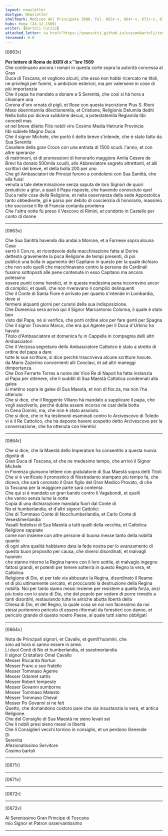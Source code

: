 ```yaml
---
layout: newsletter
doctype: Newsletter
shelfmark: Mediceo del Principato 3080, fol. 663r-v, 664r-v, 671r-v, 672r-v
hubs: Roma (24-12-1569)
writer: [Bartoli Curzio]
attached_letter: <a href="https://smansutti.github.io/cosimobartoli/texts/2979_118/">2979_118</a>
reviewed: 0.0
---
```


[0663r]  
  
  
<strong>Per lettere di Roma de x̅x̅i̅i̅i̅i̅ di x⁀bre 1569</strong>  
Che continuano ancora i romari in questa corte sopra la autorità concessa al Gran  
Duca di Toscana, et vogliono alcuni, che esso non habbi ricercato ne titoli,  
ne privilegii per fummi, o ambizioni esteriori, ma per valersene in cose di  
più importanzia  
Che il papa ha mandato a donare a S Serenità, che così si hà hora a chiamare una  
Corona d'oro ornata di pigli, et Rose con questa inscrizione Pius S. Rioni  
Maxo oberimiamila dilectionemila, et Cristiane, Religionis Delumila dediti  
Nella bolla poi diceva subblime decus, a potestatemila Regiamila tibi concedi mas  
et nel breve diletto Filio nobili viro Cosimo Media Hetrurie Provincie  
tibi subiete Magno Duca  
Che il signor Michele, che portò il detto breve s'intende, che è stato fatto da Sua Serenità  
Cavaliere della gran Croce con una entrata di 1500 scudi. l'anno, et con altre speranze  
di matrimoni, et di promessioni di honorarlo maggiore Amila Cesere de  
Brevi ha donato 500mila scudii, allo Abbreviatore segreto altrettanti, et alli  
scrittori del breve, et della bolla 200 per uno  
Che gli Ambasciatori de Principi furono a condolersi con Sua Santità, che ella fussi  
venuta a tale determinazione senza saputa de loro Signori de quori  
preiudicio a gitur, a quali il Papa risposte, che havendo conosciuto quel  
Duca nelle cose della Religione, et nella osservanza della sede Appostolica  
tanto obbediente, gli è parso per debito di coscienzia di honorarlo, massimo  
che soccorse il Re di Francia contanta pronterra  
Che l'altra notte fù preso il Vescovo di Rimini, et condotto in Castello per  
conto di donne  
  
---  

[0663v]  
  
  
Che Sua Santità havendo dia andai a Morone, et a Farnese sopra alcuna Casa  
serrò il Con.ro, et ricordevole della macchinazione fatta al Dorire  
dettesto gravemente la poca Religione de tempi presenti, di poi  
publicò una bolla in agumento del Capitano in questo per la quale dichiaro  
che non solo quelli che macchinavano contro la persona de Cardinali  
fussino sottoposti alle pene contenute in esso Capitano ma ancora potessino  
essere puniti come heretici, et in questa medesima pena incorrevino ancor  
di complici, et quelli, che non riveravano li complici delinquenti  
Che il Conte di Santa Fiore è arrivato per quanto s'intende in Lombardia, dove si  
fermerà alquanti giorni per curarsi della sua indisposizione.  
Che Domenica sera arrivò qui il Signor Marcantonio Colonna, il quale è stato ben  
visto dal Papa, né si verifica, che porti ordine alce per fare genti per Spagna  
Che il signor Trovano Marco, che era qui Agente per il Duca d'Urbino ha havuto  
Titolo d'Ambasciatore et domenica fu in Cappella in compagnia delli altri Ambasciatori  
Che il Verzosa segretario dello Ambasciatore Cattolico è stato a stretto di ordine del papa a dare  
tutte le sue scritture, si dice perché trascriveva alcune scritture havute.  
da Mario Zazerino concernenti alli Conclavi, et ad altri maneggi dimportanza.  
Che Don Ferrarte Torres a nome del Vice Re di Napoli ha fatta instanzia  
al Papa per ottenere, che li sudditi di Sua Maestà Cattolica condennati alla galea  
si mettino sopra le galee di Sua Maestà, et non di fior.za, ma non l'ha ottenuto  
Che si dice, che il Reggente Villano hà mandato a supplicare il papa, che  
vogli assolverlo, perché dubita essere incorso ne casi della botta  
in Cena Domini, ma, che non è stato assoluto.  
Che si dice, che in fra testimonii esaminati contro lo Arcivescovo di Toledo  
vi è il Re Cattolico, che hà deposto havere sospetto detto Arcivescovo per la  
conversazione, che ha ottenuta con Heretici  
  
---  

[0664r]  
  
  
Che si dice, che la Maestà dello Imperatore ha consentito a questa nuova dignità di  
Gran Duca di Toscana, et che ne medesimo tempo, che arrivò il Signor Michele  
in Fiorenza giunsono lettere con gratulatorie di Sua Maestà sopra detti Titoli  
Che si è verificato il pronostico di Nostradamo stampato più tempo fa, che  
diceva, che sarà coronato il Gran figlio del Gran Medico Provato, di che  
la Toscana per la maggiore parte sarà contenta  
Che qui si è mandato un gran bando contro li Vagabondi, et quelli  
che vanno senza lume la notte  
Copia di una dichiarazione mandata fuori dal Conte di  
No et humberlandia, et d'altri signori Cattolici  
Che di Tommaso Conte di Nocchumberlandia, et Carlo Conte di Vesestimerlandia  
Vasalli fedelissi di Sua Maestà a tutti quelli della vecchia, et Cattolica Religione sappiate  
come non insieme con altre persone di buona messe tanto della nobiltà quanto  
di ogni altra qualità habbiamo data la fede nostra per lo avanzamento di  
questo buon proposito per causa, che diversi disordinati, et malvagli huomini  
che stanno intorno la Regina hanno con il loro sottile, et malvagio ingegno  
fattosi grandi, et potenti per tenere sotterrà in questo Regno la vera, et Cattolica  
Religione di Dio, et per tale via abbusato la Regina, disordinato il Reame  
et di più ultimamente cercato, et proccurato la destruzione della Regina  
nobiltà. Noi per tanto siamo messi insieme per resistere a quella forza, anzi  
piu tosto con lo aiuto di Dio, che del popolo per vedere di porre rimedio a  
tanti disordini, restaurando tutte le antiche abutta libertà della  
Chiesa di Dio, et del Regno, la quale cosa se noi non facessimo da noi  
stessi porteremo pericolo di essere riformati da forestieri con danno, et  
pericolo grande di questo nostro Paese, al quale tutti siamo obbligati  
  
---  

[0664v]  
  
  
Nota de Principali signori, et Cavalle, et gentil'huomini, che  
sino ad hora si sanno essere in arme.  
Li duoi Conti di No et humberlandia, et ssestmerlandia  
Il signor Cristafaro Omel Cavallo  
Messer Riccardo Nortun  
Messer Franc.o suo fratello  
Messer Tommaso Ageme  
Messer Odomet sattis  
Messer Robert tempeste  
Messer Govanni sumborne  
Messer Tommaso Malesto  
Messer Tommaso Cheval  
Messer Po Govanni si ne felt  
Quetto, che domandono costoro pare che sia insustanzia la vera, et antica  
Religione.  
Che del Consiglio di Sua Maestà ne sieno levati sei  
Che li nobili presi sieno messi in libertà  
Che li Consiglieri vecchi tornino in consiglio, et un perdono Generale  
Di  
Serenita  
Afezionatissimo Servitore  
Cosimo bartoli  
  
---  

[0671r]  
  
  
  
---  

[0671v]  
  
  
  
---  

[0672r]  
  
  
  
---  

[0672v]  
  
  
Al Serenissimo Gran Principe di Toscana  
mio Signor et Patron osservantissimo  
  
---  

